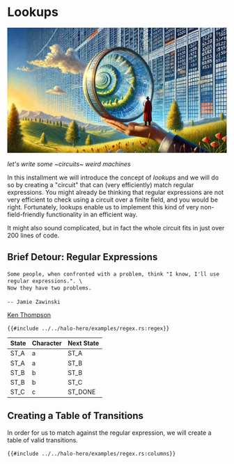 # Lookups

![](./top.webp)

*let's write some ~circuits~ weird machines*


In this installment we will introduce the concept of *lookups*
and we will do so by creating a 
"circuit" that can (very efficiently) match regular expressions.
You might already be thinking that regular expressions are not very efficient to check using a circuit over a finite field,
and you would be right.
Fortunately, lookups enable us to implement this kind of very non-field-friendly functionality in an efficient way.

It might also sound complicated, but in fact the whole circuit fits in just over 200 lines of code.

## Brief Detour: Regular Expressions

```admonish cite
Some people, when confronted with a problem, think "I know, I'll use regular expressions.". \
Now they have two problems.

-- Jamie Zawinski
```


[Ken Thompson](https://en.wikipedia.org/wiki/Thompson%27s_construction) 

```rust,noplaypen
{{#include ../../halo-hero/examples/regex.rs:regex}}
```

| State | Character | Next State |
|-------|-----------|------------|
| ST_A  | a         | ST_A       |
| ST_A  | a         | ST_B       |
| ST_B  | b         | ST_B       |
| ST_B  | b         | ST_C       |
| ST_C  | c         | ST_DONE    |



## Creating a Table of Transitions

In order for us to match against the regular expression, we will create a table of valid transitions.

```rust,noplaypen
{{#include ../../halo-hero/examples/regex.rs:columns}}
```

